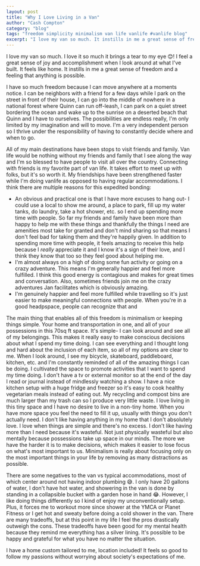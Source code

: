 ```yaml
---
layout: post
title: "Why I Love Living in a Van"
author: "Cash Compton"
category: "blog"
tags: "freedom simplicity minimalism van life vanlife #vanlife blog"
excerpt: "I love my van so much. It instills in me a great sense of freedom and a feeling that anything is possible."
---
```


I love my van so much. I love it so much it brings a tear to my eye 😊! I feel a great sense of joy and accomplishment when I look around at what I've built. It feels like home. It instills in me a great sense of freedom and a feeling that anything is possible.

I have so much freedom because I can move anywhere at a moments notice. I can be neighbors with a friend for a few days while I park on the street in front of their house, I can go into the middle of nowhere in a national forest where Quinn can run off-leash, I can park on a quiet street bordering the ocean and wake up to the sunrise on a deserted beach that Quinn and I have to ourselves. The possibilities are endless really, I'm only limited by my imagination and will to move. I'm a very independent person so I thrive under the responsibility of having to constantly decide where and when to go.

All of my main destinations have been stops to visit friends and family. Van life would be nothing without my friends and family that I see along the way and I'm so blessed to have people to visit all over the country. Connecting with friends is my favorite part of van life. It takes effort to meet up with folks, but it's so worth it. My friendships have been strengthened faster while I'm doing vanlife as opposed to having regular accommodations. I think there are multiple reasons for this expedited bonding:

- An obvious and practical one is that I have more excuses to hang out- I could use a local to show me around, a place to park, fill up my water tanks, do laundry, take a hot shower, etc. so I end up spending more time with people. So far my friends and family have been more than happy to help me with these things and thankfully the things I need are amenities most take for granted and don't mind sharing so that means I don't feel bad for taking them and they're happily given. In addition to spending more time with people, it feels amazing to receive this help because I _really_ appreciate it and I know it's a sign of their love, and I think they know that too so they feel good about helping me.
- I'm almost always on a high of doing some fun activity or going on a crazy adventure. This means I'm generally happier and feel more fulfilled. I think this good energy is contagious and makes for great times and conversation. Also, sometimes friends join me on the crazy adventures Jan facilitates which is obviously amazing.
- I'm genuinely happier and feel more fulfilled while travelling so it's just easier to make meaningful connections with people. When you're in a good headpspace, people can recognize that and 

The main thing that enables all of this freedom is minimalism or keeping things simple. Your home and transportation in one, and all of your possessions in this 70sq ft space. It's simple- I can look around and see all of my belongings. This makes it really easy to make conscious decisions about what I spend my time doing. I can see everything and I thought long and hard about the inclusion of each item, so all of my options are clear to me. When I look around, I see my bicycle, skateboard, paddleboard, kitchen, etc. and I'm constantly reminded of all of the amazing things I can be doing. I cultivated the space to promote activities that I want to spend my time doing. I don't have a tv or external monitor so at the end of the day I read or journal instead of mindlessly watching a show. I have a nice kitchen setup with a huge fridge and freezer so it's easy to cook healthy vegetarian meals instead of eating out. My recycling and compost bins are much larger than my trash can so I produce very little waste. I love living in this tiny space and I have no desire to live in a non-tiny home. When you have more space you feel the need to fill it up, usually with things you don't actually need. I don't like having anything in my home that I don't absolutely love. I love when things are simple and there's no excess. I don't like having more than I need because it's wasteful. Not just physically wasteful but also mentally because possessions take up space in our minds. The more we have the harder it is to make decisions, which makes it easier to lose focus on what's most important to us. Minimalism is really about focusing only on the most important things in your life by removing as many distractions as possible.

There are some negatives to the van vs typical accommodations, most of which center around not having indoor plumbing 😅. I only have 20 gallons of water, I don't have hot water, and showering in the van is done by standing in a collapsible bucket with a garden hose in hand 😂. However, I like doing things differently so I kind of enjoy my unconventionally setup. Plus, it forces me to workout more since shower at the YMCA or Planet Fitness or I get hot and sweaty before doing a cold shower in the van. There are many tradeoffs, but at this point in my life I feel the pros drastically outweigh the cons. These tradeoffs have been good for my mental health because they remind me everything has a silver lining. It's possible to be happy and grateful for what you have no matter the situation.

I have a home custom tailored to me, location included! It feels so good to follow my passions without worrying about society's expectations of me. 